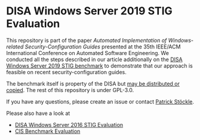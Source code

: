 # DISA Windows Server 2019 STIG Evaluation

This repository is part of the paper *Automated Implementation of Windows-related Security-Configuration Guides* presented at the 35th IEEE/ACM International Conference on Automated Software Engineering.
We conducted all the steps described in our article additionally on the [DISA Windows Server 2019 STIG benchmark](https://dl.dod.cyber.mil/wp-content/uploads/stigs/zip/U_MS_Windows_Server_2016_V1R13_STIG_SCAP_1-2_Benchmark.zip) to demonstrate that our approach is feasible on recent security-configuration guides.

The benchmark itself is property of the DISA but [may be distributed or copied](https://public.cyber.mil/privacy-security/).
The rest of this repository is under GPL-3.0.

If you have any questions, please create an issue or contact [Patrick Stöckle](mailto:patrick.stoeckle@tum.de).

Please also have a look at

* [DISA Windows Server 2016 STIG Evaluation](https://github.com/tum-i22/disa-windows-server-2016)
* [CIS Benchmark Evaluation](https://github.com/tum-i22/CIS-Benchmark-Evaluation)
